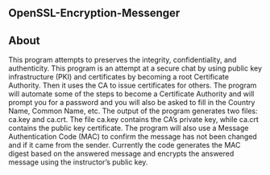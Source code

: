 ## OpenSSL-Encryption-Messenger 
  
## About 
This program attempts to preserves the integrity, confidentiality, and authenticity. 
This program is an attempt at a secure chat by using public key infrastructure (PKI) and certificates by becoming a root Certificate Authority. Then it uses the CA to issue certificates for others. 
The program will automate some of the steps to become a Certificate Authority and will prompt you for a password and you will also be asked to fill in the Country Name, Common Name, etc. 
The output of the program generates two files: ca.key and ca.crt. The file ca.key contains the CA’s private key, while ca.crt contains the public key certificate. 
The program will also use a Message Authentication Code (MAC) to confirm the message has not been changed and if it came from the sender. 
Currently the code generates the MAC digest based on the answered message and encrypts the answered message using the instructor’s public key. 
 
